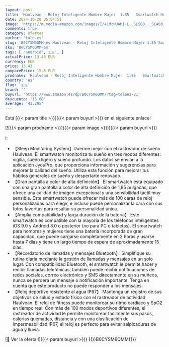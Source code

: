 ```yaml
---
layout: post
title: 'Haulvean - Reloj Inteligente Hombre Mujer  1.85   Smartwatch Hombre Mujer con Llamadas Bluetooth  100+ Modos Deportivos Pulsera Actividad con Pulsómetro  Sueño  Impermeable IP67 Smart Watch Para iOS Android'
date: 2024-10-28 05:04:51
image: 'https://m.media-amazon.com/images/I/41McNUAMI-L._SL500_._SL400_.jpg'
comments: true
category: ofertas
author: 'tole.es'
slug: 'B0CYSM6QMM-es Haulvean - Reloj Inteligente Hombre Mujer 1.85 Smartwatch...'
sku: 'B0CYSM6QMM-es'
tags: [ 'android','🇪🇸', ]
actualPrice: 13.43 EUR
currency: EUR
price: 13.43
comparePrice: 15.8 EUR
prodname: 'Haulvean - Reloj Inteligente Hombre Mujer  1.85   Smartwatch Hombre Mujer con Llamadas Bluetooth  100+ Modos Deportivos Pulsera Actividad con Pulsómetro  Sueño  Impermeable IP67 Smart Watch Para iOS Android'
country: 'es'
flag: '🇪🇸'
brand: ''
buyurl: 'https://www.amazon.es/dp/B0CYSM6QMM/?tag=tolees-21'
descuento: '15.00'
average: '41.295'
---
```


Está [{{< param title >}}]({{< param buyurl >}}) en el siguiente enlace!

[![{{< param prodname >}}]({{< param image >}})]({{< param buyurl >}})

ℹ️:

- 【Sleep Monitoring System】Duerme mejor con el rastreador de sueño Haulvean. El smartwatch monitoriza tu sueño en tres modos diferentes: vigilia, sueño ligero y sueño profundo. Los datos se envían a la aplicación JyouPro, que proporciona información y sugerencias para mejorar la calidad del sueño. Utiliza esta función para mejorar tus hábitos generales de sueño y despertarte renovado.
- 【Gran pantalla a color de alta definición】 El smartwatch está equipado con una gran pantalla a color de alta definición de 1,85 pulgadas, que ofrece una calidad de imagen excepcional y una sensibilidad táctil muy sensible. Este smartwatch puede ofrecer más de 100 caras de reloj personalizadas para elegir, e incluso puede personalizar la cara con sus fotos favoritas para resaltar su personalidad única.
- 【Amplia compatibilidad y larga duración de la batería】 Este smartwatch es compatible con la mayoría de los teléfonos inteligentes iOS 9.0 y Android 8.0 o posterior (no para PC o tabletas). El smartwatch para hombres y mujeres tiene una batería incorporada de gran capacidad, que puede cargarse completamente en 2 horas y usarse hasta 7 días y tiene un largo tiempo de espera de aproximadamente 15 días.
- 【Recordatorio de llamadas y mensajes Bluetooth】 Simplifique su rutina diaria mediante la gestión de llamadas y mensajes en un solo lugar. Con compatibilidad Bluetooth, el smartwatch le permite hacer y recibir llamadas telefónicas, también puede recibir notificaciones de redes sociales, correo electrónico y SMS directamente en su muñeca, nunca se perderá un mensaje o notificación importante. Tenga en cuenta que este producto no puede responder a los mensajes.
- 【Reloj deportivo resistente al agua IP67】 Mantenga un registro de sus objetivos de salud y estado físico con el rastreador de actividad Haulvean. El reloj de fitness puede monitorear su ritmo cardíaco y SpO2 en tiempo real. Con más de 100 modos deportivos diferentes, el rastreador de actividad le permite monitorear fácilmente sus pasos, calorías quemadas, distancia y con una clasificación de impermeabilidad IP67, el reloj es perfecto para evitar salpicaduras de agua y lluvia.

[🛒 Ver la oferta!!]({{< param buyurl >}})
{{<world>}}B0CYSM6QMM{{</world>}}
